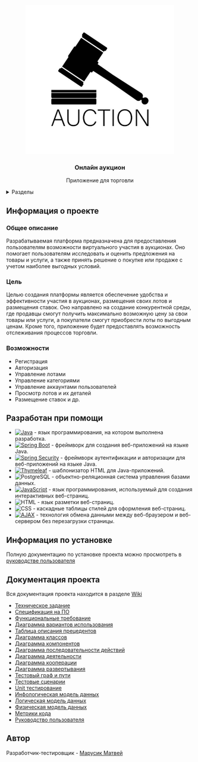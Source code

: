 <!-- PROJECT LOGO -->
<br />
<div align="center">
    <img src="src/main/resources/image/istockphoto-1368360794-612x612.jpg" width=400, height=400>
  <h3 align="center">Онлайн аукцион</h3>
  <p align="center">
    Приложение для торговли
</div>

<details>
  <summary>Разделы</summary>
  <ol>
    <li>
      <a href="#информация-о-проекте">Информация о проекте</a>
    </li>
    <li>
      <a href="#разработан-при-помощи">Разработан при помощи</a>
    </li>
    <li>
    <a href="#информация-по-установке">Информация по установке</a>
    </li>
    <li>
      <a href="#документация-проекта">Документация проекта</a>
    </li>
    <li>
      <a href="#автор">Автор</a>
    </li>
  </ol>
</details>

## Информация о проекте
### Общее описание
Разрабатываемая платформа предназначена для предоставления пользователям возможности виртуального участия в аукционах. Оно помогает пользователям исследовать и оценить предложения на товары и услуги, а также принять решение о покупке или продаже с учетом наиболее выгодных условий.
### Цель
Целью создания платформы является обеспечение удобства и эффективности участия в аукционах, размещения своих лотов и размещения ставок. Оно направлено на создание конкурентной среды, где продавцы смогут получить максимально возможную цену за свои товары или услуги, а покупатели смогут приобрести лоты по выгодным ценам. Кроме того, приложение будет предоставлять возможность отслеживания процессов торговли.
### Возможности
* Регистрация
* Авторизация
* Управление лотами
* Управление категориями
* Управление аккаунтами пользователей
* Просмотр лотов и их деталей
* Размещение ставок и др.
## Разработан при помощи
* [![Java](https://img.shields.io/badge/Java-yellow)](https://www.java.com/ru/) - язык программирования, на котором выполнена разработка.
* [![Spring Boot](https://img.shields.io/badge/Spring%20Boot-brightgreen)](https://spring.io/projects/spring-boot) - фреймворк для создания веб-приложений на языке Java.
* [![Spring Security](https://img.shields.io/badge/Spring%20Security-green)](https://spring.io/projects/spring-security) - фреймворк аутентификации и авторизации для веб-приложений на языке Java.
* [![Thymeleaf](https://img.shields.io/badge/Thymeleaf-blue)](https://www.thymeleaf.org/) - шаблонизатор HTML для Java-приложений.
* ![PostgreSQL](https://img.shields.io/badge/PostgreSQL-lightgrey) - объектно-реляционная система управления базами данных.
* [![JavaScript](https://img.shields.io/badge/JavaScript-yellow)](https://developer.mozilla.org/en-US/docs/Web/JavaScript) - язык программирования, используемый для создания интерактивных веб-страниц.
* ![HTML](https://img.shields.io/badge/HTML-orange) - язык разметки веб-страниц.
* ![CSS](https://img.shields.io/badge/CSS-blue) - каскадные таблицы стилей для оформления веб-страниц.
* [![AJAX](https://img.shields.io/badge/AJAX-blue)](https://api.jquery.com/jQuery.ajax/) - технология обмена данными между веб-браузером и веб-сервером без перезагрузки страницы.
## Информация по установке
Полную документацию по установке проекта можно просмотреть в [руководстве пользователя](https://github.com/cemetryghost/OnlineAuctionWeb/wiki/%2319.-%D0%A0%D1%83%D0%BA%D0%BE%D0%B2%D0%BE%D0%B4%D1%81%D1%82%D0%B2%D0%BE-%D0%BF%D0%BE%D0%BB%D1%8C%D0%B7%D0%BE%D0%B2%D0%B0%D1%82%D0%B5%D0%BB%D1%8F)
## Документация проекта
Вся документация проекта находится в разделе [Wiki](https://github.com/cemetryghost/OnlineAuctionWeb/wiki)
* [Техническое задание](https://github.com/cemetryghost/OnlineAuctionWeb/wiki/%2301.-%D0%A2%D0%B5%D1%85%D0%BD%D0%B8%D1%87%D0%B5%D1%81%D0%BA%D0%BE%D0%B5-%D0%B7%D0%B0%D0%B4%D0%B0%D0%BD%D0%B8%D0%B5)
* [Спецификация на ПО](https://github.com/cemetryghost/OnlineAuctionWeb/wiki/%2302.-%D0%A1%D0%BF%D0%B5%D1%86%D0%B8%D1%84%D0%B8%D0%BA%D0%B0%D1%86%D0%B8%D1%8F-%D0%BD%D0%B0-%D0%9F%D0%9E)
* [Функциональные требование](https://github.com/cemetryghost/OnlineAuctionWeb/wiki/%2303.-%D0%A4%D1%83%D0%BD%D0%BA%D1%86%D0%B8%D0%BE%D0%BD%D0%B0%D0%BB%D1%8C%D0%BD%D1%8B%D0%B5-%D1%82%D1%80%D0%B5%D0%B1%D0%BE%D0%B2%D0%B0%D0%BD%D0%B8%D0%B5)
* [Диаграмма вариантов использования](https://github.com/cemetryghost/OnlineAuctionWeb/wiki/%2304.-%D0%94%D0%B8%D0%B0%D0%B3%D1%80%D0%B0%D0%BC%D0%BC%D0%B0-%D0%B2%D0%B0%D1%80%D0%B8%D0%B0%D0%BD%D1%82%D0%BE%D0%B2-%D0%B8%D1%81%D0%BF%D0%BE%D0%BB%D1%8C%D0%B7%D0%BE%D0%B2%D0%B0%D0%BD%D0%B8%D1%8F)
* [Таблица описания прецедентов](https://github.com/cemetryghost/OnlineAuctionWeb/wiki/%2305.-%D0%A2%D0%B0%D0%B1%D0%BB%D0%B8%D1%86%D0%B0-%D0%BE%D0%BF%D0%B8%D1%81%D0%B0%D0%BD%D0%B8%D1%8F-%D0%BF%D1%80%D0%B5%D1%86%D0%B5%D0%B4%D0%B5%D0%BD%D1%82%D0%BE%D0%B2)
* [Диаграмма классов](https://github.com/cemetryghost/OnlineAuctionWeb/wiki/%2306.-%D0%94%D0%B8%D0%B0%D0%B3%D1%80%D0%B0%D0%BC%D0%BC%D0%B0-%D0%BA%D0%BB%D0%B0%D1%81%D1%81%D0%BE%D0%B2)
* [Диаграмма компонентов](https://github.com/cemetryghost/OnlineAuctionWeb/wiki/%2307.-%D0%94%D0%B8%D0%B0%D0%B3%D1%80%D0%B0%D0%BC%D0%BC%D0%B0-%D0%BA%D0%BE%D0%BC%D0%BF%D0%BE%D0%BD%D0%B5%D0%BD%D1%82%D0%BE%D0%B2)
* [Диаграмма последовательности действий](https://github.com/cemetryghost/OnlineAuctionWeb/wiki/%2308.-%D0%94%D0%B8%D0%B0%D0%B3%D1%80%D0%B0%D0%BC%D0%BC%D0%B0-%D0%BF%D0%BE%D1%81%D0%BB%D0%B5%D0%B4%D0%BE%D0%B2%D0%B0%D1%82%D0%B5%D0%BB%D1%8C%D0%BD%D0%BE%D1%81%D1%82%D0%B8-%D0%B4%D0%B5%D0%B9%D1%81%D1%82%D0%B2%D0%B8%D0%B9)
* [Диаграмма деятельности](https://github.com/cemetryghost/OnlineAuctionWeb/wiki/%2309.-%D0%94%D0%B8%D0%B0%D0%B3%D1%80%D0%B0%D0%BC%D0%BC%D0%B0-%D0%B4%D0%B5%D1%8F%D1%82%D0%B5%D0%BB%D1%8C%D0%BD%D0%BE%D1%81%D1%82%D0%B8)
* [Диаграмма кооперации](https://github.com/cemetryghost/OnlineAuctionWeb/wiki/%2310.-%D0%94%D0%B8%D0%B0%D0%B3%D1%80%D0%B0%D0%BC%D0%BC%D0%B0-%D0%BA%D0%BE%D0%BE%D0%BF%D0%B5%D1%80%D0%B0%D1%86%D0%B8%D0%B8)
* [Диаграмма развертывания](https://github.com/cemetryghost/OnlineAuctionWeb/wiki/%2311.-%D0%94%D0%B8%D0%B0%D0%B3%D1%80%D0%B0%D0%BC%D0%BC%D0%B0-%D1%80%D0%B0%D0%B7%D0%B2%D0%B5%D1%80%D1%82%D1%8B%D0%B2%D0%B0%D0%BD%D0%B8%D1%8F)
* [Тестовый граф и пути](https://github.com/cemetryghost/OnlineAuctionWeb/wiki/%2312.-%D0%A2%D0%B5%D1%81%D1%82%D0%BE%D0%B2%D1%8B%D0%B9-%D0%B3%D1%80%D0%B0%D1%84-%D0%B8-%D0%BF%D1%83%D1%82%D0%B8)
* [Тестовые сценарии](https://github.com/cemetryghost/OnlineAuctionWeb/wiki/%2313.-%D0%A2%D0%B5%D1%81%D1%82%D0%BE%D0%B2%D1%8B%D0%B5-%D1%81%D1%86%D0%B5%D0%BD%D0%B0%D1%80%D0%B8%D0%B8)
* [Unit тестирование](https://github.com/cemetryghost/OnlineAuctionWeb/wiki/%2314.-Unit%E2%80%90%D1%82%D0%B5%D1%81%D1%82%D0%B8%D1%80%D0%BE%D0%B2%D0%B0%D0%BD%D0%B8%D0%B5)
* [Инфологическая модель данных](https://github.com/cemetryghost/OnlineAuctionWeb/wiki/%2315.-%D0%98%D0%BD%D1%84%D0%BE%D0%BB%D0%BE%D0%B3%D0%B8%D1%87%D0%B5%D1%81%D0%BA%D0%B0%D1%8F-%D0%BC%D0%BE%D0%B4%D0%B5%D0%BB%D1%8C-%D0%B4%D0%B0%D0%BD%D0%BD%D1%8B%D1%85)
* [Логическая модель данных](https://github.com/cemetryghost/OnlineAuctionWeb/wiki/%2316.-%D0%9B%D0%BE%D0%B3%D0%B8%D1%87%D0%B5%D1%81%D0%BA%D0%B0%D1%8F-%D0%BC%D0%BE%D0%B4%D0%B5%D0%BB%D1%8C-%D0%B4%D0%B0%D0%BD%D0%BD%D1%8B%D1%85)
* [Физическая модель данных](https://github.com/cemetryghost/OnlineAuctionWeb/wiki/%2317.-%D0%A4%D0%B8%D0%B7%D0%B8%D1%87%D0%B5%D1%81%D0%BA%D0%B0%D1%8F-%D0%BC%D0%BE%D0%B4%D0%B5%D0%BB%D1%8C-%D0%B4%D0%B0%D0%BD%D0%BD%D1%8B%D1%85)
* [Метрики кода](https://github.com/cemetryghost/OnlineAuctionWeb/wiki/%2318.-%D0%9C%D0%B5%D1%82%D1%80%D0%B8%D0%BA%D0%B8-%D0%BA%D0%BE%D0%B4%D0%B0)
* [Руководство пользователя](https://github.com/cemetryghost/OnlineAuctionWeb/wiki/%2319.-%D0%A0%D1%83%D0%BA%D0%BE%D0%B2%D0%BE%D0%B4%D1%81%D1%82%D0%B2%D0%BE-%D0%BF%D0%BE%D0%BB%D1%8C%D0%B7%D0%BE%D0%B2%D0%B0%D1%82%D0%B5%D0%BB%D1%8F)
## Автор
Разработчик-тестировщик - [Марусик Матвей](https://github.com/cemetryghost)
